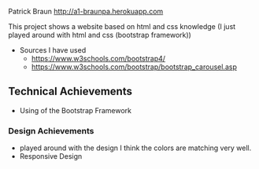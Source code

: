 
Patrick Braun
http://a1-braunpa.herokuapp.com

This project shows a website based on html and css knowledge (I just played around with html and css (bootstrap framework)) 
- Sources I have used
  - https://www.w3schools.com/bootstrap4/
  - https://www.w3schools.com/bootstrap/bootstrap_carousel.asp

## Technical Achievements
- Using of the Bootstrap Framework


### Design Achievements
- played around with the design I think the colors are matching very well.
- Responsive Design


